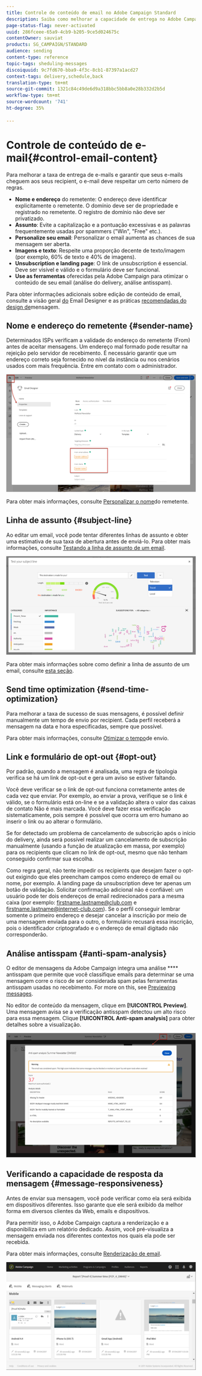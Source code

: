 ```yaml
---
title: Controle de conteúdo de email no Adobe Campaign Standard
description: Saiba como melhorar a capacidade de entrega no Adobe Campaign Standard ao editar seu conteúdo de email.
page-status-flag: never-activated
uuid: 286fceee-65a9-4cb9-b205-9ce5d024675c
contentOwner: sauviat
products: SG_CAMPAIGN/STANDARD
audience: sending
content-type: reference
topic-tags: sheduling-messages
discoiquuid: 9c7fd670-bba9-4f3c-8cb1-87397a1acd27
context-tags: delivery,schedule,back
translation-type: tm+mt
source-git-commit: 1321c84c49de6d9a318bbc5bb8a0e28b332d2b5d
workflow-type: tm+mt
source-wordcount: '741'
ht-degree: 35%

---
```



# Controle de conteúdo de e-mail{#control-email-content}

Para melhorar a taxa de entrega de e-mails e garantir que seus e-mails cheguem aos seus recipient, o e-mail deve respeitar um certo número de regras.

* **Nome e endereço** do remetente: O endereço deve identificar explicitamente o remetente. O domínio deve ser de propriedade e registrado no remetente. O registro de domínio não deve ser privatizado.
* **Assunto**: Evite a capitalização e a pontuação excessivas e as palavras frequentemente usadas por spammers (&quot;Win&quot;, &quot;Free&quot; etc.).
* **Personalize seu email**: Personalizar o email aumenta as chances de sua mensagem ser aberta.
* **Imagens e texto**: Respeite uma proporção decente de texto/imagem (por exemplo, 60% de texto e 40% de imagens).
* **Unsubscription e landing page**: O link de unsubscription é essencial. Deve ser visível e válido e o formulário deve ser funcional.
* **Use as ferramentas** oferecidas pela Adobe Campaign para otimizar o conteúdo de seu email (análise do delivery, análise antisspam).

Para obter informações adicionais sobre edição de conteúdo de email, consulte a visão geral [do](../../designing/using/designing-content-in-adobe-campaign.md) Email Designer e as práticas [recomendadas do design de](../../designing/using/designing-content-in-adobe-campaign.md#content-design-best-practices)mensagem.

## Nome e endereço do remetente {#sender-name}

Determinados ISPs verificam a validade do endereço do remetente (From) antes de aceitar mensagens. Um endereço mal formado pode resultar na rejeição pelo servidor de recebimento. É necessário garantir que um endereço correto seja fornecido no nível da instância ou nos cenários usados com mais frequência. Entre em contato com o administrador.

![](assets/delivery_content_edition16.png)

Para obter mais informações, consulte [Personalizar o nome](../../designing/using/personalization.md#personalizing-the-sender)do remetente.

## Linha de assunto {#subject-line}

Ao editar um email, você pode tentar diferentes linhas de assunto e obter uma estimativa de sua taxa de abertura antes de enviá-lo. Para obter mais informações, consulte [Testando a linha de assunto de um email](../../sending/using/testing-subject-line-email.md).

![](assets/predictive_subject_line_example.png)

Para obter mais informações sobre como definir a linha de assunto de um email, consulte [esta seção](../../designing/using/subject-line.md).

## Send time optimization {#send-time-optimization}

Para melhorar a taxa de sucesso de suas mensagens, é possível definir manualmente um tempo de envio por recipient. Cada perfil receberá a mensagem na data e hora especificadas, sempre que possível.

Para obter mais informações, consulte [Otimizar o tempo](../../sending/using/optimizing-the-sending-time.md)de envio.

## Link e formulário de opt-out {#opt-out}

Por padrão, quando a mensagem é analisada, uma regra de tipologia verifica se há um link de opt-out e gera um aviso se estiver faltando.

Você deve verificar se o link de opt-out funciona corretamente antes de cada vez que enviar. Por exemplo, ao enviar a prova, verifique se o link é válido, se o formulário está on-line e se a validação altera o valor das caixas de contato Não é mais marcada. Você deve fazer essa verificação sistematicamente, pois sempre é possível que ocorra um erro humano ao inserir o link ou ao alterar o formulário.

Se for detectado um problema de cancelamento de subscrição após o início do delivery, ainda será possível realizar um cancelamento de subscrição manualmente (usando a função de atualização em massa, por exemplo) para os recipients que clicam no link de opt-out, mesmo que não tenham conseguido confirmar sua escolha.

Como regra geral, não tente impedir os recipients que desejam fazer o opt-out exigindo que eles preencham campos como endereço de email ou nome, por exemplo. A landing page da unsubscription deve ter apenas um botão de validação. Solicitar confirmação adicional não é confiável: um usuário pode ter dois endereços de email redirecionados para a mesma caixa (por exemplo: firstname.lastname@club.com e firstname.lastname@internet-club.com). Se o perfil conseguir lembrar somente o primeiro endereço e desejar cancelar a inscrição por meio de uma mensagem enviada para o outro, o formulário recusará essa inscrição, pois o identificador criptografado e o endereço de email digitado não corresponderão.

## Análise antisspam {#anti-spam-analysis}

O editor de mensagens da Adobe Campaign integra uma análise **** antisspam que permite que você classifique emails para determinar se uma mensagem corre o risco de ser considerada spam pelas ferramentas antisspam usadas no recebimento. For more on this, see [Previewing messages](../../sending/using/previewing-messages.md).

No editor de conteúdo da mensagem, clique em **[!UICONTROL Preview]**. Uma mensagem avisa se a verificação antisspam detectou um alto risco para essa mensagem. Clique **[!UICONTROL Anti-spam analysis]** para obter detalhes sobre a visualização.

![](assets/sending_anti-spam_analysis.png)

## Verificando a capacidade de resposta da mensagem {#message-responsiveness}

Antes de enviar sua mensagem, você pode verificar como ela será exibida em dispositivos diferentes. Isso garante que ele será exibido da melhor forma em diversos clientes da Web, emails e dispositivos.

Para permitir isso, o Adobe Campaign captura a renderização e a disponibiliza em um relatório dedicado. Assim, você pré-visualiza a mensagem enviada nos diferentes contextos nos quais ela pode ser recebida.

Para obter mais informações, consulte [Renderização de email](../../sending/using/email-rendering.md).

![](assets/inbox_rendering_report_3.png)
